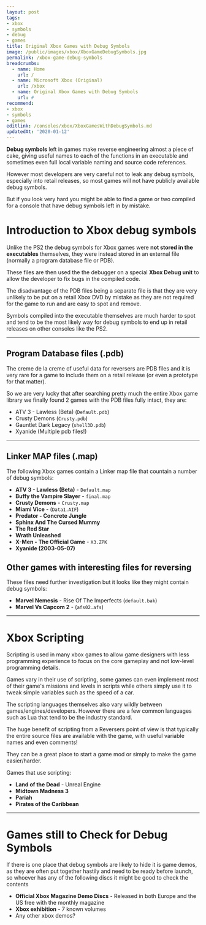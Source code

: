 ```yaml
---
layout: post
tags: 
- xbox
- symbols
- debug
- games
title: Original Xbox Games with Debug Symbols
image: /public/images/xbox/XboxGameDebugSymbols.jpg
permalink: /xbox-game-debug-symbols
breadcrumbs:
  - name: Home
    url: /
  - name: Microsoft Xbox (Original)
    url: /xbox
  - name: Original Xbox Games with Debug Symbols
    url: #
recommend:
- xbox
- symbols
- games
editlink: /consoles/xbox/XboxGamesWithDebugSymbols.md
updatedAt: '2020-01-12'
---
```

**Debug symbols** left in games make reverse engineering almost a piece of cake, giving useful names to each of the functions in an executable and sometimes even full local variable naming and source code references.

However most developers are very careful not to leak any debug symbols, especially into retail releases, so most games will not have publicly available debug symbols. 

But if you look very hard you might be able to find a game or two compiled for a console that have debug symbols left in by mistake.

# Introduction to Xbox debug symbols 
Unlike the PS2 the debug symbols for Xbox games were **not stored in the executables** themselves, they were instead stored in an external file (normally a program database file or PDB). 

These files are then used the the debugger on a special **Xbox Debug unit** to allow the developer to fix bugs in the compiled code.

The disadvantage of the PDB files being a separate file is that they are very unlikely to be put on a retail Xbox DVD by mistake as they are not required for the game to run and are easy to spot and remove. 

Symbols compiled into the executable themselves are much harder to spot and tend to be the most likely way for debug symbols to end up in retail releases on other consoles like the PS2.

---
## Program Database files (.pdb)
The creme de la creme of useful data for reversers are PDB files and it is very rare for a game to include them on a retail release (or even a prototype for that matter). 

So we are very lucky that after searching pretty much the entire Xbox game library we finally found 2 games with the PDB files fully intact, they are:
* ATV 3 - Lawless (Beta) (`Default.pdb`)
* Crusty Demons (`Crusty.pdb`)
* Gauntlet Dark Legacy (`shell3D.pdb`)
* Xyanide (Multiple pdb files!)

---
## Linker MAP files (.map)
The following Xbox games contain a Linker map file that countain a number of debug symbols:
* **ATV 3 - Lawless (Beta)** - `Default.map`
* **Buffy the Vampire Slayer** - `final.map`
* **Crusty Demons** - `Crusty.map`
* **Miami Vice** - (`Data1.AIF`)
* **Predator - Concrete Jungle**
* **Sphinx And The Cursed Mummy**
* **The Red Star**
* **Wrath Unleashed**
* **X-Men - The Official Game** - `X3.ZPK`
* **Xyanide (2003-05-07)**

## Other games with interesting files for reversing
These files need further investigation but it looks like they might contain debug symbols:
* **Marvel Nemesis** - Rise Of The Imperfects (`default.bak`)
* **Marvel Vs Capcom 2** - (`afs02.afs`)

---
# Xbox Scripting
Scripting is used in many xbox games to allow game designers with less programming experience to focus on the core gameplay and not low-level programming details.

Games vary in their use of scripting, some games can even implement most of their game's missions and levels in scripts while others simply use it to tweak simple variables such as the speed of a car.

The scripting languages themselves also vary wildly between games/engines/developers. However there are a few common languages such as Lua that tend to be the industry standard.

The huge benefit of scripting from a Reversers point of view is that typically the entire source files are available with the game, with useful variable names and even comments!

They can be a great place to start a game mod or simply to make the game easier/harder.

Games that use scripting:
* **Land of the Dead** - Unreal Engine
* **Midtown Madness 3**
* **Pariah**
* **Pirates of the Caribbean**

---
# Games still to Check for Debug Symbols
If there is one place that debug symbols are likely to hide it is game demos, as they are often put together hastily and need to be ready before launch, so whoever has any of the following discs it might be good to check the contents
* **Official Xbox Magazine Demo Discs** - Released in both Europe and the US free with the monthly magazine
* **Xbox exhibition** - 7 known volumes
* Any other xbox demos?
